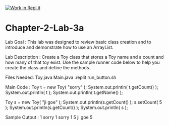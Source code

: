 [![Work in Repl.it](https://classroom.github.com/assets/work-in-replit-14baed9a392b3a25080506f3b7b6d57f295ec2978f6f33ec97e36a161684cbe9.svg)](https://classroom.github.com/online_ide?assignment_repo_id=4358776&assignment_repo_type=AssignmentRepo)
# Chapter-2-Lab-3a

Lab Goal :   This lab was designed to review basic class creation and to introduce and demonstrate how to use an ArrayList.  


Lab Description :   Create a Toy class that stores a Toy name and a count and how many of that toy exist.   Use the sample runner code below to help you create the class and define the methods.


Files Needed:
Toy.java
Main.java
.replit
run_button.sh

Main Code : 
Toy t = new Toy( "sorry" );
System.out.println( t.getCount() );
System.out.println( t );
System.out.println( t.getName() );

Toy s = new Toy( "ji goe" );
System.out.println(s.getCount() );
s.setCount( 5 );
System.out.println(s.getCount() );
System.out.println( s );

Sample Output : 
1
sorry 1
sorry
1
5
ji goe 5
